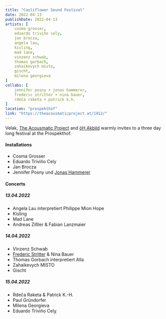 ```yaml
---
title: "Cauliflower Sound Festival"
date: 2022-04-13
publishDate: 2022-04-13
artists: [
    cosma grosser,
    eduardo triviño cely,
    jan brocza,
    angela lau,
    kisling,
    mad lane,
    vinzenz schwab,
    thomas gorbach,
    zahaikevych misto,
    gischt,
    milena georgieva
]
collabs: [
    jennifer posny + jonas hammerer,
    frederic stritter + nina bauer,
    rdeča raketa + patrick k.h.
]
location: "prospekthof"
link: "https://theacousmaticproject.at/1912/"
---
```

Velak, [The Acousmatic Project](https://theacousmaticproject.at/1912/) and [öH Akbild](https://www.oehakbild.info/) warmly invites to a three day long festival at the Prospekthof.

#### Installations
- Cosma Grosser
- Eduardo Triviño Cely
- Jan Brocza
- Jennifer Posny und [Jonas Hammerer](https://soundcloud.com/jonashammerer)

#### Concerts
##### 13.04.2022
- Angela Lau interpretiert Philippe Mion Hope
- Kisling
- Mad Lane
- Andreas Zißler & Fabian Lanzmaier  

##### 14.04.2022
- Vinzenz Schwab
- [Frederic Stritter](https://stritter.audio) & Nina Bauer
- Thomas Gorbach interpretiert Alla
- Zahaikevych MISTO
- Gischt

##### 15.04.2022
- Rdeča Raketa & Patrick K.-H.
- Paul Gründorfer
- Milena Georgieva
- Eduardo Triviño Cel[y](y)
